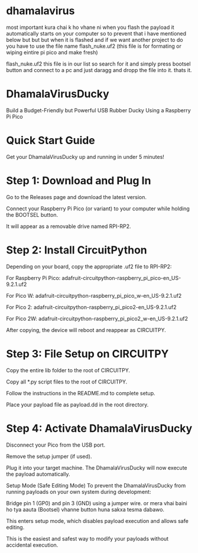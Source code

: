 # dhamalavirus

most important kura chai k ho vhane ni when you flash the payload it automatically starts on your computer so to prevent that i have mentioned below but but but when it is flashed and if we want another project to do you have to use the file name flash_nuke.uf2 (this file is for formating or wiping eintire pi pico and make fresh) 

 flash_nuke.uf2 this file is in our list so search for it and simply press bootsel button and connect to a pc and just daragg and dropp the file into it. thats it. 

# DhamalaVirusDucky
Build a Budget-Friendly but Powerful USB Rubber Ducky Using a Raspberry Pi Pico

# Quick Start Guide
Get your DhamalaVirusDucky up and running in under 5 minutes!

# Step 1: Download and Plug In
Go to the Releases page and download the latest version.

Connect your Raspberry Pi Pico (or variant) to your computer while holding the BOOTSEL button.

It will appear as a removable drive named RPI-RP2.

# Step 2: Install CircuitPython
Depending on your board, copy the appropriate .uf2 file to RPI-RP2:

For Raspberry Pi Pico:
adafruit-circuitpython-raspberry_pi_pico-en_US-9.2.1.uf2

For Pico W:
adafruit-circuitpython-raspberry_pi_pico_w-en_US-9.2.1.uf2

For Pico 2:
adafruit-circuitpython-raspberry_pi_pico2-en_US-9.2.1.uf2

For Pico 2W:
adafruit-circuitpython-raspberry_pi_pico2_w-en_US-9.2.1.uf2

After copying, the device will reboot and reappear as CIRCUITPY.

# Step 3: File Setup on CIRCUITPY
Copy the entire lib folder to the root of CIRCUITPY.

Copy all *.py script files to the root of CIRCUITPY.

Follow the instructions in the README.md to complete setup.

Place your payload file as payload.dd in the root directory.

# Step 4: Activate DhamalaVirusDucky
Disconnect your Pico from the USB port.

Remove the setup jumper (if used).

Plug it into your target machine. The DhamalaVirusDucky will now execute the payload automatically.

Setup Mode (Safe Editing Mode)
To prevent the DhamalaVirusDucky from running payloads on your own system during development:

Bridge pin 1 (GP0) and pin 3 (GND) using a jumper wire. or mera vhai baini ho tya aauta (Bootsel) vhanne button huna sakxa tesma dabawo. 

This enters setup mode, which disables payload execution and allows safe editing.

This is the easiest and safest way to modify your payloads without accidental execution.
